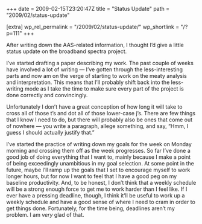 +++
date = 2009-02-15T23:20:47Z
title = "Status Update"
path = "2009/02/status-update"

[extra]
wp_rel_permalink = "/2009/02/status-update/"
wp_shortlink = "/?p=111"
+++

After writing down the AAS-related information, I thought I’d give a little
status update on the broadband spectra project.

I’ve started drafting a paper describing my work. The past couple of weeks
have involved a lot of writing — I’ve gotten through the less-interesting
parts and now am on the verge of starting to work on the meaty analysis and
interpretation. This means that I’ll probably shift back into the less-writing
mode as I take the time to make sure every part of the project is done
correctly and convincingly.

Unfortunately I don’t have a great conception of how long it will take to
cross all of those t’s and dot all of those lower-case j’s. There are few
things that I know I need to do, but there will probably also be ones that
come out of nowhere — you write a paragraph, allege something, and say, “Hmm,
I guess I should actually justify that.”

I’ve started the practice of writing down my goals for the week on Monday
morning and crossing them off as the week progresses. So far I’ve done a good
job of doing everything that I want to, mainly because I make a point of being
exceedingly unambitious in my goal selection. At some point in the future,
maybe I’ll ramp up the goals that I set to encourage myself to work longer
hours, but for now I want to feel that I have a good peg on my baseline
productivity. And, to be honest, I don’t think that a weekly schedule will be
a strong enough force to get me to work harder than I feel like. If I ever
have a pressing deadline, though, I think it’ll be useful to work up a weekly
schedule and have a good sense of where I need to cram in order to get things
done. Fortunately, for the time being, deadlines aren’t my problem. I am
_very_ glad of that.
